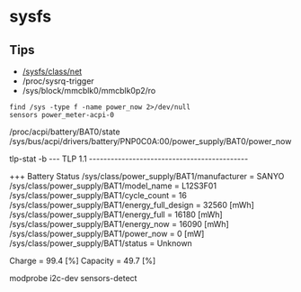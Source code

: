 # sysfs

## Tips
- [/sysfs/class/net](https://www.kernel.org/doc/Documentation/ABI/testing/)
- /proc/sysrq-trigger
- /sys/block/mmcblk0/mmcblk0p2/ro

```
find /sys -type f -name power_now 2>/dev/null
sensors power_meter-acpi-0
```

/proc/acpi/battery/BAT0/state
/sys/bus/acpi/drivers/battery/PNP0C0A:00/power_supply/BAT0/power_now

tlp-stat -b
--- TLP 1.1 --------------------------------------------

+++ Battery Status
/sys/class/power_supply/BAT1/manufacturer                   = SANYO
/sys/class/power_supply/BAT1/model_name                     = L12S3F01
/sys/class/power_supply/BAT1/cycle_count                    =     16
/sys/class/power_supply/BAT1/energy_full_design             =  32560 [mWh]
/sys/class/power_supply/BAT1/energy_full                    =  16180 [mWh]
/sys/class/power_supply/BAT1/energy_now                     =  16090 [mWh]
/sys/class/power_supply/BAT1/power_now                      =      0 [mW]
/sys/class/power_supply/BAT1/status                         = Unknown

Charge                                                      =   99.4 [%]
Capacity                                                    =   49.7 [%]

modprobe i2c-dev
sensors-detect
